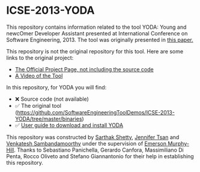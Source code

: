 # ICSE-2013-YODA
This repository contains information related to the tool YODA: Young and newcOmer Developer Assistant presented at International Conference on Software Engineering, 2013. The tool was originally presented in [this paper.](http://dl.acm.org/citation.cfm?id=2486998&dl=ACM&coll=DL&CFID=549134660&CFTOKEN=21620621)

This repository is not the original repository for this tool. Here are some links to the original project:

* [The Official Project Page, not including the source code](http://distat.unimol.it/tools/YODA)
* [A Video of the Tool](http://youtu.be/4yrbYT-LAXA)
 
In this repository, for YODA you will find:

* :x: Source code (not available)
* :white_check_mark: The original tool (https://github.com/SoftwareEngineeringToolDemos/ICSE-2013-YODA/tree/master/binaries)
* :white_check_mark: [User guide to download and install YODA](http://www.ifi.uzh.ch/seal/people/panichella/YodaIntruction.zip)

This repository was constructed by [Sarthak Shetty](https://github.com/spshetty), [Jennifer Tsan](https://github.com/jentsan) and [Venkatesh Sambandamoorthy](https://github.com/ven0226) under the supervision of [Emerson Murphy-Hill](https://github.com/CaptainEmerson). Thanks to Sebastiano Panichella, Gerardo Canfora, Massimiliano Di Penta, Rocco Oliveto and Stefano Giannantonio for their help in establishing this repository.
